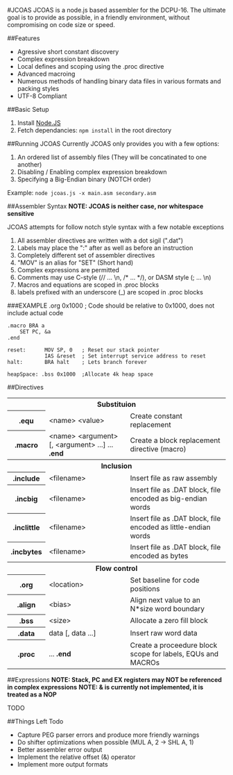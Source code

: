 #JCOAS
JCOAS is a node.js based assembler for the DCPU-16.  The ultimate goal is to provide as 
possible, in a friendly environment, without compromising on code size or speed. 

##Features
* Agressive short constant discovery
* Complex expression breakdown
* Local defines and scoping using the .proc directive
* Advanced macroing
* Numerous methods of handling binary data files in various formats and packing styles
* UTF-8 Compliant

##Basic Setup
1. Install [Node.JS](http://nodejs.org)
2. Fetch dependancies:  `npm install` in the root directory

##Running JCOAS
Currently JCOAS only provides you with a few options:

1. An ordered list of assembly files (They will be concatinated to one another)
2. Disabling / Enabling complex expression breakdown
3. Specifying a Big-Endian binary (NOTCH order)

Example:  `node jcoas.js -x main.asm secondary.asm`

##Assembler Syntax
**NOTE: JCOAS is neither case, nor whitespace sensitive**

JCOAS attempts for follow notch style syntax with a few notable exceptions

1. All assembler directives are written with a dot sigil  (".dat")
2. Labels may place the ":" after as well as before an instruction
3. Completely different set of assembler directives
4. "MOV" is an alias for "SET" (Short hand)
5. Complex expressions are permitted
6. Comments may use C-style (// ... \n, /* ... */), or DASM style (; ... \n)
7. Macros and equations are scoped in .proc blocks
8. labels prefixed with an underscore (_) are scoped in .proc blocks

###EXAMPLE
    .org 0x1000 ; Code should be relative to 0x1000, does not include actual code

    .macro BRA a
        SET PC, &a
    .end

    reset:      MOV SP, 0   ; Reset our stack pointer
                IAS &reset  ; Set interrupt service address to reset
    halt:       BRA halt    ; Lets branch forever
            
    heapSpace: .bss 0x1000  ;Allocate 4k heap space

##Directives

<table>
   <tr>
      <th colspan=3>Substituion</th>
   </tr> 
   <tr>
      <th>.equ</tg>
      <td>&lt;name&gt; &lt;value&gt;</td>
      <td>Create constant replacement</td>
   </tr>
   <tr>
      <th>.macro</tg>
      <td>&lt;name&gt; &lt;argument&gt; [, &lt;argument&gt; ...] ... <b>.end</b></td>
      <td>Create a block replacement directive (macro)</td>
   </tr>

   <tr>
      <th colspan=3>Inclusion</th>
   </tr> 
   <tr>
      <th>.include</tg>
      <td>&lt;filename&gt;</td>
      <td>Insert file as raw assembly</td>
   </tr>
   <tr>
      <th>.incbig</tg>
      <td>&lt;filename&gt;</td>
      <td>Insert file as .DAT block, file encoded as big-endian words</td>
   </tr>
   <tr>
      <th>.inclittle</tg>
      <td>&lt;filename&gt;</td>
      <td>Insert file as .DAT block, file encoded as little-endian words</td>
   </tr>
   <tr>
      <th>.incbytes</tg>
      <td>&lt;filename&gt;</td>
      <td>Insert file as .DAT block, file encoded as bytes</td>
   </tr>

   <tr>
      <th colspan=3>Flow control</th>
   </tr> 
   <tr>
      <th>.org</tg>
      <td>&lt;location&gt;</td>
      <td>Set baseline for code positions</td>
   </tr>
   <tr>
      <th>.align</tg>
      <td>&lt;bias&gt;</td>
      <td>Align next value to an N*size word boundary</td>
   </tr>
   <tr>
      <th>.bss</tg>
      <td>&lt;size&gt;</td>
      <td>Allocate a zero fill block</td>
   </tr>
   <tr>
      <th>.data</tg>
      <td>data [, data ...]</td>
      <td>Insert raw word data</td>
   </tr>
   <tr>
      <th>.proc</tg>
      <td>... <b>.end</b></td>
      <td>Create a proceedure block scope for labels, EQUs and MACROs</td>
   </tr>
</table>

##Expressions
**NOTE: Stack, PC and EX registers may NOT be referenced in complex expressions**
**NOTE: & is currently not implemented, it is treated as a NOP**

TODO

##Things Left Todo
* Capture PEG parser errors and produce more friendly warnings
* Do shifter optimizations when possible (MUL A, 2 -> SHL A, 1)
* Better assembler error output
* Implement the relative offset (&) operator
* Implement more output formats
